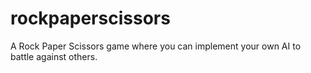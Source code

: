 # rockpaperscissors
A Rock Paper Scissors game where you can implement your own AI to battle against others.
